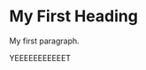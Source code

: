 <html>
<head>
<title>Test</title>
</head>
<body>

<h1>My First Heading</h1>
<p>My first paragraph.</p>
<p>YEEEEEEEEEEET</p>

</body>
</html>
